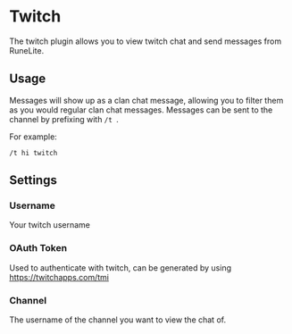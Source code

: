 # Twitch

The twitch plugin allows you to view twitch chat and send messages from RuneLite.

## Usage

Messages will show up as a clan chat message, allowing you to filter them as you would regular clan chat messages. Messages can be sent to the channel by prefixing with `/t `. 

For example:
```
/t hi twitch
```

## Settings

### Username

Your twitch username

### OAuth Token

Used to authenticate with twitch, can be generated by using https://twitchapps.com/tmi

### Channel

The username of the channel you want to view the chat of.